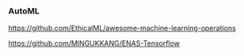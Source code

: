 ### AutoML

https://github.com/EthicalML/awesome-machine-learning-operations

https://github.com/MINGUKKANG/ENAS-Tensorflow
